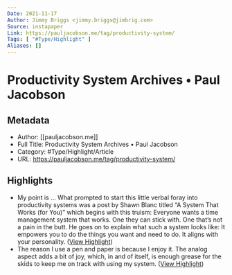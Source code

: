 ```yaml
---
Date: 2021-11-17
Author: Jimmy Briggs <jimmy.briggs@jimbrig.com>
Source: instapaper
Link: https://pauljacobson.me/tag/productivity-system/
Tags: [ "#Type/Highlight" ]
Aliases: []
---
```

# Productivity System Archives • Paul Jacobson

## Metadata
- Author: [[pauljacobson.me]]
- Full Title: Productivity System Archives • Paul Jacobson
- Category: #Type/Highlight/Article
- URL: https://pauljacobson.me/tag/productivity-system/

## Highlights
- My point is …
  What prompted to start this little verbal foray into productivity systems was a post by Shawn Blanc titled “A System That Works (for You)” which begins with this truism:
  Everyone wants a time management system that works. One they can stick with. One that’s not a pain in the butt.
  He goes on to explain what such a system looks like:
  It empowers you to do the things you want and need to do.
  It aligns with your personality. ([View Highlight](https://instapaper.com/read/1358498641/14488395))
- The reason I use a pen and paper is because I enjoy it. The analog aspect adds a bit of joy, which, in and of itself, is enough grease for the skids to keep me on track with using my system. ([View Highlight](https://instapaper.com/read/1358498641/14488400))
